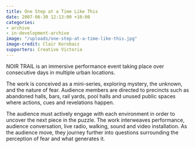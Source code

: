 ```yaml
---
title: One Step at a Time Like This
date: 2007-06-30 12:13:00 +10:00
categories:
- archive
- in-development-archive
image: "/uploads/one-step-at-a-time-like-this.jpg"
image-credit: Clair Korobacz
supporters: Creative Victoria
---
```


NOIR TRAIL is an immersive performance event taking place over consecutive days in multiple urban locations.

The work is conceived as a mini-series, exploring mystery, the unknown, and the nature of fear. Audience members are directed to precincts such as abandoned halls, bars, rail yards, pool halls and unused public spaces where actions, cues and revelations happen. 

The audience must actively engage with each environment in order to uncover the next piece in the puzzle. The work interweaves performance, audience conversation, live radio, walking, sound and video installation. As the audience move, they journey further into questions surrounding the perception of fear and what generates it. 
